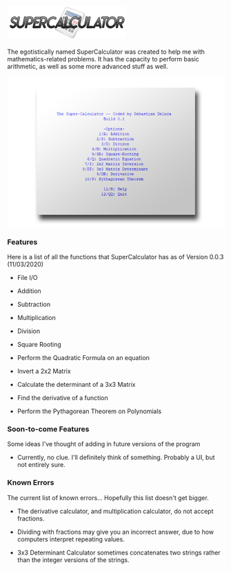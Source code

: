  ![Supercalculator Logo](./supercalc_for_site.png?raw=true)
------------------
The egotistically named SuperCalculator was created to help me with mathematics-related problems. It has the capacity to perform basic arithmetic, as well as some more advanced stuff as well.

 ![Main Menu](./SuperCalc_UI.png?raw=true)

### Features
Here is a list of all the functions that SuperCalculator has as of Version 0.0.3 (11/03/2020)

- File I/O


- Addition


- Subtraction


- Multiplication


- Division


- Square Rooting


- Perform the Quadratic Formula on an equation


- Invert a 2x2 Matrix


- Calculate the determinant of a 3x3 Matrix


- Find the derivative of a function


- Perform the Pythagorean Theorem on Polynomials


### Soon-to-come Features
Some ideas I've thought of adding in future versions of the program
- Currently, no clue. I'll definitely think of something. Probably a UI, but not entirely sure.
        

### Known Errors

The current list of known errors... Hopefully this list doesn't get bigger.

- The derivative calculator, and multiplication calculator, do not accept fractions.

- Dividing with fractions may give you an incorrect answer, due to how computers interpret repeating values.

- 3x3 Determinant Calculator sometimes concatenates two strings rather than the integer versions of the strings.
